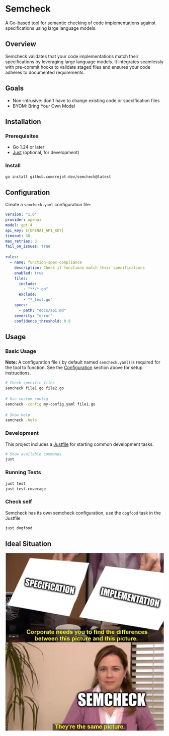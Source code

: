 # Semcheck

A Go-based tool for semantic checking of code implementations against specifications using large language models.

## Overview

Semcheck validates that your code implementations match their specifications by leveraging large language models. It integrates seamlessly with pre-commit hooks to validate staged files and ensures your code adheres to documented requirements.

## Goals

- Non-intrusive: don't have to change existing code or specification files
- BYOM: Bring Your Own Model

## Installation

### Prerequisites

- Go 1.24 or later
- [Just](https://github.com/casey/just) (optional, for development)

### Install

```bash
go install github.com/rejot-dev/semcheck@latest
```

## Configuration

Create a `semcheck.yaml` configuration file:

```yaml
version: "1.0"
provider: openai
model: gpt-4
api_key: ${OPENAI_API_KEY}
timeout: 30
max_retries: 3
fail_on_issues: true

rules:
  - name: function-spec-compliance
    description: Check if functions match their specifications
    enabled: true
    files:
      include:
        - "**/*.go"
      exclude:
        - "*_test.go"
    specs:
      - path: "docs/api.md"
    severity: "error"
    confidence_threshold: 0.8
```

## Usage

### Basic Usage

**Note:** A configuration file ( by default named `semcheck.yaml`) is required for the tool to function. See the [Configuration](#configuration) section above for setup instructions.

```bash
# Check specific files
semcheck file1.go file2.go

# Use custom config
semcheck -config my-config.yaml file1.go

# Show help
semcheck -help
```

### Development

This project includes a [Justfile](./Justfile) for starting common development tasks.

```bash
# Show available commands
just
```

### Running Tests

```bash
just test
just test-coverage
```

### Check self

Semcheck has its own semcheck configuration, use the `dogfood` task in the Justfile

```bash
just dogfood
```

## Ideal Situation

![The Office meme: 'Corporate needs you to find the difference between these pictures' showing 'specification' and 'implementation', with semcheck saying 'they are the same picture'](./assets/office-meme.webp)
